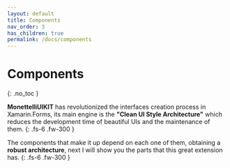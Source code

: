 ```yaml
---
layout: default
title: Components
nav_order: 3
has_children: true
permalink: /docs/components
---
```


# Components
{: .no_toc }

**MonettelliUIKIT** has revolutionized the interfaces creation process in Xamarin.Forms, its main engine is the **"Clean UI Style Architecture"** which reduces the development time of beautiful UIs and the maintenance of them.
{: .fs-6 .fw-300 }

The components that make it up depend on each one of them, obtaining a **robust architecture**, next I will show you the parts that this great extension has.
{: .fs-6 .fw-300 }
